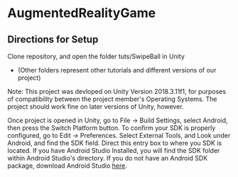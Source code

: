 # AugmentedRealityGame

## Directions for Setup
Clone repository, and open the folder tuts/SwipeBall in Unity
 - (Other folders represent other tutorials and different versions of our project)
 
Note: This project was devloped on Unity Version 2018.3.11f1, for purposes of compatibility between the project member's Operating Systems. The project should work fine on later versions of Unity, however. 

Once project is opened in Unity, go to File -> Build Settings, select Android, then press the Switch Platform button. 
To confirm your SDK is properly configured, go to Edit -> Preferences. Select External Tools, and Look under Android, and find the SDK field. Direct this entry box to where you SDK is located. If you have Android Studio Installed, you will find the SDK folder within Android Studio's directory. If you do not have an Android SDK package, download Android Studio [here]( https://developer.android.com/studio/index.html).

